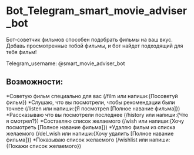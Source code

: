 # Bot_Telegram_smart_movie_adviser_bot

Бот-советчик фильмов способен подобрать фильмы на ваш вкус. Добавь просмотренные тобой фильмы, и бот найдет подходящий для тебя фильм!

Telegram_username: @smart_movie_adviser_bot

## Возможности:

*Советую фильм специально для вас (/film или напиши:{Посоветуй фильм})
*Слушаю, что вы посмотрели, чтобы рекомендации были точнее (/listen или напиши:{Я посмотрел [Полное навание фильма]})
*Рассказываю что вы посмотрели последнее (/history или напиши:{Что я смотрел?})
*Составляю список желаемого (/wish или напиши:{Хочу посмотреть [Полное навание фильма]})
*Удаляю фильм из списка желаемого (/del_wish или напиши:{Хочу удалить [Полное навание фильма]})
*Показываю список желаемого (/wishlist или напиши:{Покажи список желаемого})

